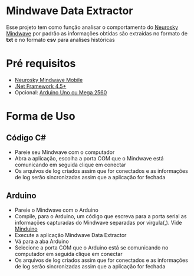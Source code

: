 # Mindwave Data Extractor
Esse projeto tem como função analisar o comportamento do [Neurosky Mindwave](http://neurosky.com/biosensors/eeg-sensor/)
por padrão as informações obtidas são extraidas no formato de **txt** e no formato **csv** para analises históricas

# Pré requisitos
* [Neurosky Mindwave Mobile](http://neurosky.com/biosensors/eeg-sensor/)
* [.Net Framework 4.5+](https://www.microsoft.com/en-us/download/details.aspx?id=30653)
* Opcional: [Arduino Uno ou Mega 2560](https://store.arduino.cc/usa/)

# Forma de Uso
## Código C#
* Pareie seu Mindwave com o computador
* Abra a aplicação, escolha a porta COM que o Mindwave está comunicando em seguida clique em conectar
* Os arquivos de log criados assim que for conectados e as informações de log serão sincronizadas assim que a aplicação for fechada

## Arduino
* Pareie o Mindwave com o Arduino
* Compile, para o Arduino, um código que escreva para a porta serial as informações capturadas do Mindwave separadas por virgula(,). Vide [Minduino](https://github.com/EduBergantini/mindwave)
* Execute a aplicação Mindwave Data Extractor
* Vá para a aba Arduino
* Selecione a porta COM que o Arduino está se comunicando no computador em seguida clique em conectar
* Os arquivos de log criados assim que for conectados e as informações de log serão sincronizadas assim que a aplicação for fechada
 